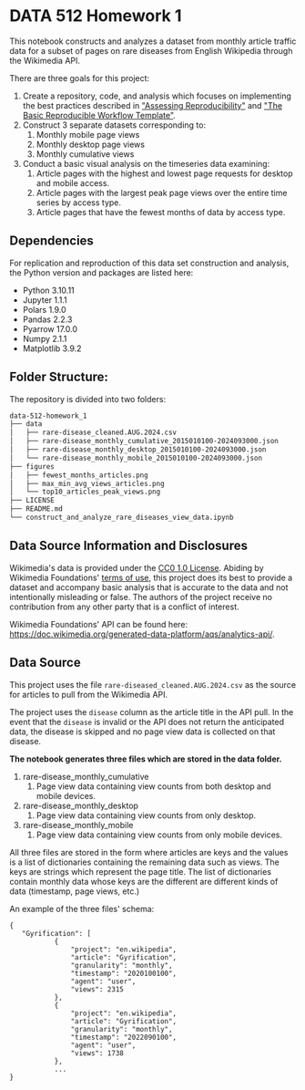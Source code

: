 # DATA 512 Homework 1
This notebook constructs and analyzes a dataset from monthly article traffic data for a subset of pages on 
rare diseases from English Wikipedia through the Wikimedia API. 

There are three goals for this project:
1. Create a repository, code, and analysis which focuses on implementing the best practices described in
   ["Assessing Reproducibility"](http://www.practicereproducibleresearch.org/core-chapters/2-assessment.html)
   and ["The Basic Reproducible Workflow Template"](http://www.practicereproducibleresearch.org/core-chapters/3-basic.html).
2. Construct 3 separate datasets corresponding to:
   1. Monthly mobile page views
   2. Monthly desktop page views
   3. Monthly cumulative views
2. Conduct a basic visual analysis on the timeseries data examining:
   1. Article pages with the highest and lowest page requests for desktop and mobile access.
   2. Article pages with the largest peak page views over the entire time series by access type.
   3. Article pages that have the fewest months of data by access type.


## Dependencies
For replication and reproduction of this data set construction and analysis, the Python version and packages are
listed here:

- Python 3.10.11
- Jupyter 1.1.1
- Polars 1.9.0
- Pandas 2.2.3
- Pyarrow 17.0.0
- Numpy 2.1.1
- Matplotlib 3.9.2

## Folder Structure:
The repository is divided into two folders:
```bash
data-512-homework_1
├── data
│   ├── rare-disease_cleaned.AUG.2024.csv
│   ├── rare-disease_monthly_cumulative_2015010100-2024093000.json
│   ├── rare-disease_monthly_desktop_2015010100-2024093000.json
│   └── rare-disease_monthly_mobile_2015010100-2024093000.json
├── figures
│   ├── fewest_months_articles.png
│   ├── max_min_avg_views_articles.png
│   └── top10_articles_peak_views.png
├── LICENSE
├── README.md
└── construct_and_analyze_rare_diseases_view_data.ipynb
```

## Data Source Information and Disclosures

Wikimedia's data is provided under the [CC0 1.0 License](https://creativecommons.org/publicdomain/zero/1.0/).
Abiding by Wikimedia Foundations' [terms of use](https://foundation.wikimedia.org/wiki/Policy:Terms_of_Use),
this project does its best to provide a dataset and accompany basic analysis that is accurate to the data and
not intentionally misleading or false. The authors of the project receive no contribution from any other party that
is a conflict of interest.

Wikimedia Foundations' API can be found here: https://doc.wikimedia.org/generated-data-platform/aqs/analytics-api/.

## Data Source
This project uses the file `rare-diseased_cleaned.AUG.2024.csv` as the source for articles to pull from the
Wikimedia API.

The project uses the `disease` column as the article title in the API pull. In the event that the `disease` is
invalid or the API does not return the anticipated data, the disease is skipped and no page view data is collected
on that disease.


__The notebook generates three files which are stored in the data folder.__
1. rare-disease_monthly_cumulative
   1. Page view data containing view counts from both desktop and mobile devices.
2. rare-disease_monthly_desktop
   1. Page view data containing view counts from only desktop.
3. rare-disease_monthly_mobile
   1. Page view data containing view counts from only mobile devices.


All three files are stored in the form where articles are keys and the values is a list of dictionaries
containing the remaining data such as views.
The keys are strings which represent the page title. The list of dictionaries contain monthly data whose
keys are the different are different kinds of data (timestamp, page views, etc.)

An example of the three files' schema:
```
{
   "Gyrification": [
           {
               "project": "en.wikipedia",
               "article": "Gyrification",
               "granularity": "monthly",
               "timestamp": "2020100100",
               "agent": "user",
               "views": 2315
           },
           {
               "project": "en.wikipedia",
               "article": "Gyrification",
               "granularity": "monthly",
               "timestamp": "2022090100",
               "agent": "user",
               "views": 1738
           },
           ...
}
```

